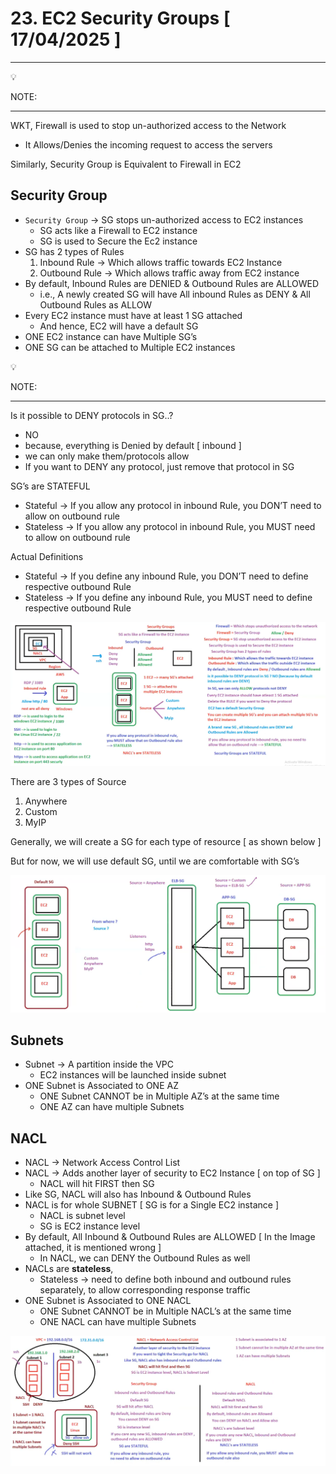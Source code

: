 # 23. EC2 Security Groups [ 17/04/2025 ]

---

<aside>
💡

NOTE:

---

WKT, Firewall is used to stop un-authorized access to the Network

- It Allows/Denies the incoming request to access the servers

Similarly, Security Group is Equivalent to Firewall in EC2

</aside>

## Security Group

- `Security Group` → SG stops un-authorized access to EC2 instances
    - SG acts like a Firewall to EC2 instance
    - SG is used to Secure the Ec2 instance
- SG has 2 types of Rules
    1. Inbound Rule → Which allows traffic towards EC2 Instance
    2. Outbound Rule → Which allows traffic away from EC2 instance
- By default, Inbound Rules are DENIED & Outbound Rules are ALLOWED
    - i.e., A newly created SG will have All inbound Rules as DENY & All Outbound Rules as ALLOW
- Every EC2 instance must have at least 1 SG attached
    - And hence, EC2 will have a default SG
- ONE EC2 instance can have Multiple SG’s
- ONE SG can be attached to Multiple EC2 instances

<aside>
💡

NOTE:

---

Is it possible to DENY protocols in SG..?

- NO
- because, everything is Denied by default [ inbound ]
- we can only make them/protocols allow
- If you want to DENY any protocol, just remove that protocol in SG
</aside>

SG’s are STATEFUL

- Stateful → If you allow any protocol in inbound Rule, you DON’T need to allow on outbound rule
- Stateless → If you allow any protocol in inbound Rule, you MUST need to allow on outbound rule

Actual Definitions

- Stateful → If you define any inbound Rule, you DON’T need to define respective outbound Rule
- Stateless → If you define any inbound Rule, you MUST need to define respective outbound Rule

![image.png](image.png)

There are 3 types of Source

1. Anywhere
2. Custom
3. MyIP

Generally, we will create a SG for each type of resource [ as shown below ]

But for now, we will use default SG, until we are comfortable with SG’s 

![image.png](image%201.png)

## Subnets

- Subnet → A partition inside the VPC
    - EC2 instances will be launched inside subnet
- ONE Subnet is Associated to ONE AZ
    - ONE Subnet CANNOT be in Multiple AZ’s at the same time
    - ONE AZ can have multiple Subnets

## NACL

- NACL → Network Access Control List
- NACL → Adds another layer of security to EC2 Instance [ on top of SG ]
    - NACL will hit FIRST then SG
- Like SG, NACL will also has Inbound & Outbound Rules
- NACL is for whole SUBNET [ SG is for a Single EC2 instance ]
    - NACL is subnet level
    - SG is EC2 instance level
- By default, All Inbound & Outbound Rules are ALLOWED [ In the Image attached, it is mentioned wrong ]
    - In NACL, we can DENY the Outbound Rules as well
- NACLs are **stateless**,
    - Stateless → need to define both inbound and outbound rules separately, to allow corresponding response traffic
- ONE Subnet is Associated to ONE NACL
    - ONE Subnet CANNOT be in Multiple NACL’s at the same time
    - ONE NACL can have multiple Subnets

![image.png](image%202.png)